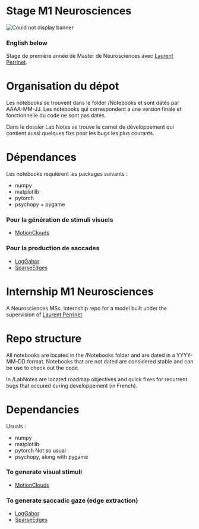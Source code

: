# Stage M1 Neurosciences
![Could not display banner](https://amidex.univ-amu.fr/sites/amidex.univ-amu.fr/files/logo_amidex-rgb.jpg)
### English below
Stage de première année de Master de Neurosciences avec [Laurent Perrinet](https://invibe.net/LaurentPerrinet/HomePage).

# Organisation du dépot
Les notebooks se trouvent dans le folder /Notebooks et sont datés par AAAA-MM-JJ. Les notebooks qui correspondent a une version finale et fonctionnelle du code ne sont pas datés.

Dans le dossier Lab Notes se trouve le carnet de développement qui contient aussi quelques fixs pour les bugs les plus courants.

# Dépendances
Les notebooks requièrent les packages suivants :
* numpy
* matplotlib
* pytorch
* psychopy + pygame
### Pour la génération de stimuli visuels
* [MotionClouds](http://motionclouds.invibe.net/install.html)

### Pour la production de saccades 
* [LogGabor](https://pypi.org/project/LogGabor/)
* [SparseEdges](https://pypi.org/project/SparseEdges/20171205/#description)


# Internship M1 Neurosciences
A Neurosciences MSc. internship repo for a model built under the supervision of [Laurent Perrinet](ttps://invibe.net/LaurentPerrinet/HomePage).

# Repo structure
All notebooks are located in the /Notebooks folder and are dated in a YYYY-MM-DD format. Notebooks that are not dated are considered stable and can be use to check out the code.

In /LabNotes are located roadmap objectives and quick fixes for recurrent bugs that occured during developpement (in French).

# Dependancies
Usuals :
* numpy
* matplotlib 
* pytorch
Not so usual :
* psychopy, along with pygame
### To generate visual stimuli
* [MotionClouds](http://motionclouds.invibe.net/install.html)
### To generate saccadic gaze (edge extraction)
* [LogGabor](https://pypi.org/project/LogGabor/)
* [SparseEdges](https://pypi.org/project/SparseEdges/20171205/#description)
